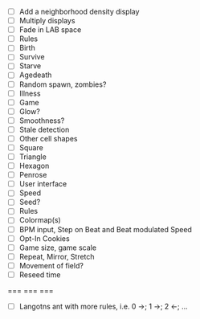  - [ ] Add a neighborhood density display
 - [ ] Multiply displays
 - [ ] Fade in LAB space
 - [ ] Rules
  - [ ] Birth
  - [ ] Survive
  - [ ] Starve
  - [ ] Agedeath
  - [ ] Random spawn, zombies?
  - [ ] Illness
 - [ ] Game
  - [ ] Glow?
  - [ ] Smoothness?
  - [ ] Stale detection
  - [ ] Other cell shapes
   - [ ] Square
   - [ ] Triangle
   - [ ] Hexagon
   - [ ] Penrose
 - [ ] User interface
  - [ ] Speed
  - [ ] Seed?
  - [ ] Rules
  - [ ] Colormap(s)
  - [ ] BPM input, Step on Beat and Beat modulated Speed
  - [ ] Opt-In Cookies
  - [ ] Game size, game scale
  - [ ] Repeat, Mirror, Stretch
  - [ ] Movement of field?
  - [ ] Reseed time

=== === ===

 - [ ] Langotns ant with more rules, i.e. 0 →; 1 →; 2 ←; ...